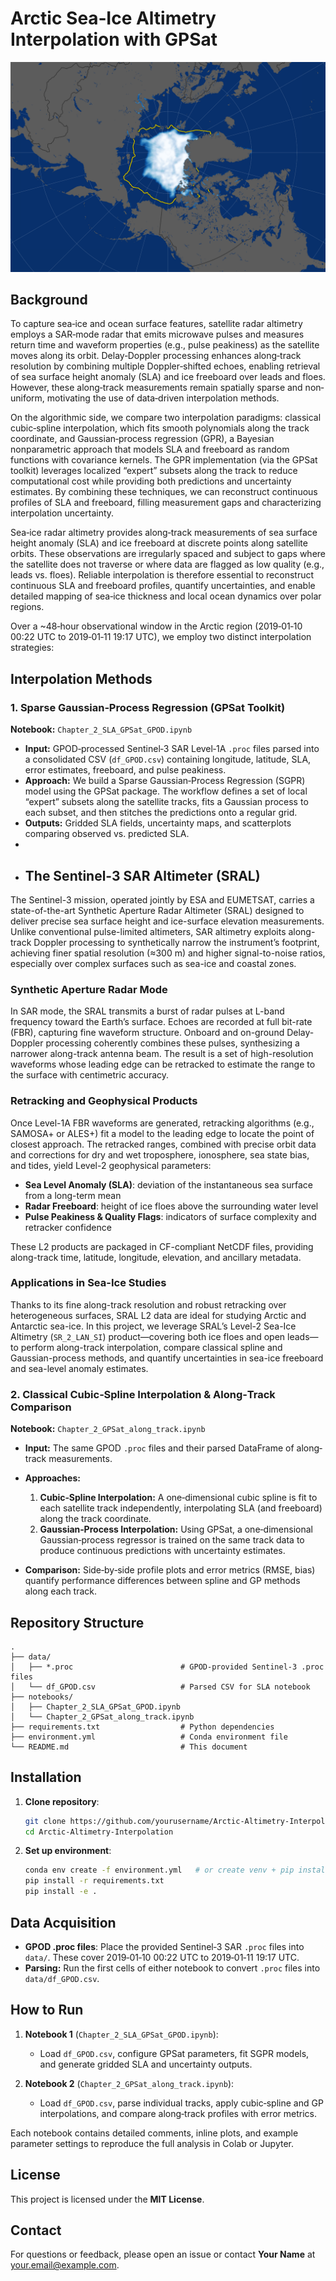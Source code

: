 # Arctic Sea‐Ice Altimetry Interpolation with GPSat

![Arctic SSI on 2019261](figures/arctic_ssi_2019261_lrg.png)

## Background

To capture sea‐ice and ocean surface features, satellite radar altimetry employs a SAR‐mode radar that emits microwave pulses and measures return time and waveform properties (e.g., pulse peakiness) as the satellite moves along its orbit. Delay‐Doppler processing enhances along‐track resolution by combining multiple Doppler‐shifted echoes, enabling retrieval of sea surface height anomaly (SLA) and ice freeboard over leads and floes. However, these along‐track measurements remain spatially sparse and non‐uniform, motivating the use of data‐driven interpolation methods.

On the algorithmic side, we compare two interpolation paradigms: classical cubic‐spline interpolation, which fits smooth polynomials along the track coordinate, and Gaussian‐process regression (GPR), a Bayesian nonparametric approach that models SLA and freeboard as random functions with covariance kernels. The GPR implementation (via the GPSat toolkit) leverages localized “expert” subsets along the track to reduce computational cost while providing both predictions and uncertainty estimates. By combining these techniques, we can reconstruct continuous profiles of SLA and freeboard, filling measurement gaps and characterizing interpolation uncertainty.

Sea‐ice radar altimetry provides along‐track measurements of sea surface height anomaly (SLA) and ice freeboard at discrete points along satellite orbits. These observations are irregularly spaced and subject to gaps where the satellite does not traverse or where data are flagged as low quality (e.g., leads vs. floes). Reliable interpolation is therefore essential to reconstruct continuous SLA and freeboard profiles, quantify uncertainties, and enable detailed mapping of sea‐ice thickness and local ocean dynamics over polar regions.

Over a \~48‐hour observational window in the Arctic region (2019‑01‑10 00:22 UTC to 2019‑01‑11 19:17 UTC), we employ two distinct interpolation strategies:

## Interpolation Methods

### 1. Sparse Gaussian‐Process Regression (GPSat Toolkit)

**Notebook:** `Chapter_2_SLA_GPSat_GPOD.ipynb`

* **Input:** GPOD‐processed Sentinel‑3 SAR Level‑1A `.proc` files parsed into a consolidated CSV (`df_GPOD.csv`) containing longitude, latitude, SLA, error estimates, freeboard, and pulse peakiness.
* **Approach:** We build a Sparse Gaussian‐Process Regression (SGPR) model using the GPSat package. The workflow defines a set of local “expert” subsets along the satellite tracks, fits a Gaussian process to each subset, and then stitches the predictions onto a regular grid.
* **Outputs:** Gridded SLA fields, uncertainty maps, and scatterplots comparing observed vs. predicted SLA.
* 
* ## The Sentinel-3 SAR Altimeter (SRAL)

The Sentinel-3 mission, operated jointly by ESA and EUMETSAT, carries a state-of-the-art Synthetic Aperture Radar Altimeter (SRAL) designed to deliver precise sea surface height and ice-surface elevation measurements. Unlike conventional pulse-limited altimeters, SAR altimetry exploits along-track Doppler processing to synthetically narrow the instrument’s footprint, achieving finer spatial resolution (≈300 m) and higher signal-to-noise ratios, especially over complex surfaces such as sea-ice and coastal zones.

### Synthetic Aperture Radar Mode

In SAR mode, the SRAL transmits a burst of radar pulses at L-band frequency toward the Earth’s surface. Echoes are recorded at full bit-rate (FBR), capturing fine waveform structure. Onboard and on-ground Delay-Doppler processing coherently combines these pulses, synthesizing a narrower along-track antenna beam. The result is a set of high-resolution waveforms whose leading edge can be retracked to estimate the range to the surface with centimetric accuracy.

### Retracking and Geophysical Products

Once Level-1A FBR waveforms are generated, retracking algorithms (e.g., SAMOSA+ or ALES+) fit a model to the leading edge to locate the point of closest approach. The retracked ranges, combined with precise orbit data and corrections for dry and wet troposphere, ionosphere, sea state bias, and tides, yield Level-2 geophysical parameters:
- **Sea Level Anomaly (SLA)**: deviation of the instantaneous sea surface from a long-term mean  
- **Radar Freeboard**: height of ice floes above the surrounding water level  
- **Pulse Peakiness & Quality Flags**: indicators of surface complexity and retracker confidence  

These L2 products are packaged in CF-compliant NetCDF files, providing along-track time, latitude, longitude, elevation, and ancillary metadata.

### Applications in Sea-Ice Studies

Thanks to its fine along-track resolution and robust retracking over heterogeneous surfaces, SRAL L2 data are ideal for studying Arctic and Antarctic sea-ice. In this project, we leverage SRAL’s Level-2 Sea-Ice Altimetry (`SR_2_LAN_SI`) product—covering both ice floes and open leads—to perform along-track interpolation, compare classical spline and Gaussian-process methods, and quantify uncertainties in sea-ice freeboard and sea-level anomaly estimates.


### 2. Classical Cubic‐Spline Interpolation & Along‐Track Comparison

**Notebook:** `Chapter_2_GPSat_along_track.ipynb`

* **Input:** The same GPOD `.proc` files and their parsed DataFrame of along‐track measurements.
* **Approaches:**

  1. **Cubic‐Spline Interpolation:** A one‐dimensional cubic spline is fit to each satellite track independently, interpolating SLA (and freeboard) along the track coordinate.
  2. **Gaussian‐Process Interpolation:** Using GPSat, a one‐dimensional Gaussian‐process regressor is trained on the same track data to produce continuous predictions with uncertainty estimates.
* **Comparison:** Side‐by‐side profile plots and error metrics (RMSE, bias) quantify performance differences between spline and GP methods along each track.

## Repository Structure

```text
.
├── data/
│   ├── *.proc                        # GPOD-provided Sentinel-3 .proc files
│   └── df_GPOD.csv                   # Parsed CSV for SLA notebook
├── notebooks/
│   ├── Chapter_2_SLA_GPSat_GPOD.ipynb
│   └── Chapter_2_GPSat_along_track.ipynb
├── requirements.txt                  # Python dependencies
├── environment.yml                   # Conda environment file
└── README.md                         # This document
```

## Installation

1. **Clone repository**:

   ```bash
   git clone https://github.com/yourusername/Arctic-Altimetry-Interpolation.git
   cd Arctic-Altimetry-Interpolation
   ```

2. **Set up environment**:

   ```bash
   conda env create -f environment.yml   # or create venv + pip install
   pip install -r requirements.txt
   pip install -e .
   ```

## Data Acquisition

* **GPOD .proc files**: Place the provided Sentinel‑3 SAR `.proc` files into `data/`. These cover 2019‑01‑10 00:22 UTC to 2019‑01‑11 19:17 UTC.
* **Parsing:** Run the first cells of either notebook to convert `.proc` files into `data/df_GPOD.csv`.

## How to Run

1. **Notebook 1** (`Chapter_2_SLA_GPSat_GPOD.ipynb`):

   * Load `df_GPOD.csv`, configure GPSat parameters, fit SGPR models, and generate gridded SLA and uncertainty outputs.

2. **Notebook 2** (`Chapter_2_GPSat_along_track.ipynb`):

   * Load `df_GPOD.csv`, parse individual tracks, apply cubic‐spline and GP interpolations, and compare along‐track profiles with error metrics.

Each notebook contains detailed comments, inline plots, and example parameter settings to reproduce the full analysis in Colab or Jupyter.

## License

This project is licensed under the **MIT License**.

## Contact

For questions or feedback, please open an issue or contact **Your Name** at [your.email@example.com](mailto:your.email@example.com).
